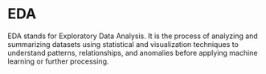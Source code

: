 # EDA
EDA stands for Exploratory Data Analysis. It is the process of analyzing and summarizing datasets using statistical and visualization techniques to understand patterns, relationships, and anomalies before applying machine learning or further processing.
